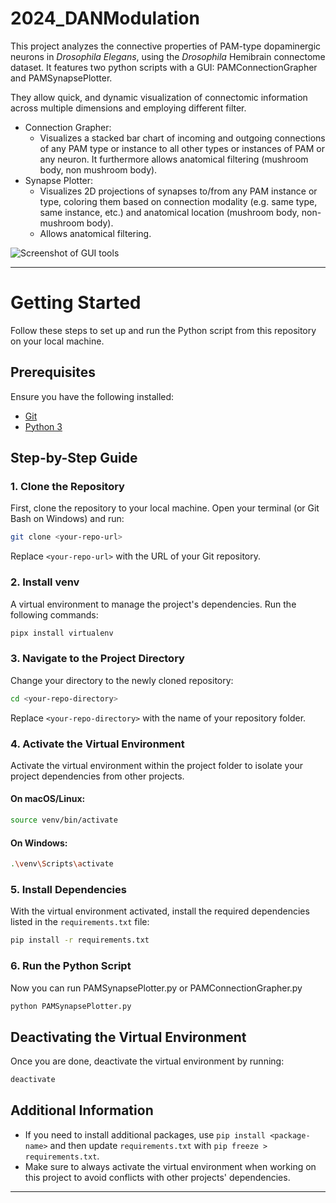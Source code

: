 # 2024_DANModulation

This project analyzes the connective properties of PAM-type dopaminergic neurons in *Drosophila Elegans*, using the *Drosophila* Hemibrain connectome dataset.
It features two python scripts with a GUI: PAMConnectionGrapher and PAMSynapsePlotter.

They allow quick, and dynamic visualization of connectomic information across multiple dimensions and employing different filter.
- Connection Grapher:
  - Visualizes a stacked bar chart of incoming and outgoing connections of any PAM type or instance to all other types or instances of PAM or any neuron. It furthermore allows anatomical filtering (mushroom body, non mushroom body). 
- Synapse Plotter:
  - Visualizes 2D projections of synapses to/from any PAM instance or type, coloring them based on connection modality (e.g. same type, same instance, etc.) and anatomical location (mushroom body, non-mushroom body).
  - Allows anatomical filtering.

![Screenshot of GUI tools](image.png)

---

# Getting Started

Follow these steps to set up and run the Python script from this repository on your local machine.

## Prerequisites

Ensure you have the following installed:
- [Git](https://git-scm.com/)
- [Python 3](https://www.python.org/downloads/)

## Step-by-Step Guide

### 1. Clone the Repository

First, clone the repository to your local machine. Open your terminal (or Git Bash on Windows) and run:

```sh
git clone <your-repo-url>
```

Replace `<your-repo-url>` with the URL of your Git repository.

### 2. Install venv

A virtual environment to manage the project's dependencies. Run the following commands:

```sh
pipx install virtualenv
```

### 3. Navigate to the Project Directory

Change your directory to the newly cloned repository:

```sh
cd <your-repo-directory>
```

Replace `<your-repo-directory>` with the name of your repository folder.

### 4. Activate the Virtual Environment

Activate the virtual environment within the project folder to isolate your project dependencies from other projects.

#### On macOS/Linux:
```sh
source venv/bin/activate
```

#### On Windows:
```sh
.\venv\Scripts\activate
```

### 5. Install Dependencies

With the virtual environment activated, install the required dependencies listed in the `requirements.txt` file:

```sh
pip install -r requirements.txt
```

### 6. Run the Python Script

Now you can run PAMSynapsePlotter.py or PAMConnectionGrapher.py 

```sh
python PAMSynapsePlotter.py
```

## Deactivating the Virtual Environment

Once you are done, deactivate the virtual environment by running:

```sh
deactivate
```

## Additional Information

- If you need to install additional packages, use `pip install <package-name>` and then update `requirements.txt` with `pip freeze > requirements.txt`.
- Make sure to always activate the virtual environment when working on this project to avoid conflicts with other projects' dependencies.

---
